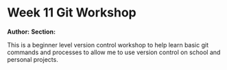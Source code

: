 # Week 11 Git Workshop
**Author:** <Cady Shock>
**Section:** <E>

This is a beginner level version control workshop to help learn basic git commands and processes to allow me to use version control on school and personal projects.